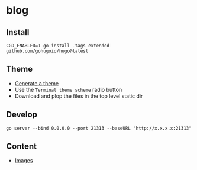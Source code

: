 # blog

## Install

```
CGO_ENABLED=1 go install -tags extended github.com/gohugoio/hugo@latest
```

## Theme

- [Generate a theme](https://panr.github.io/terminal-css/)
- Use the `Terminal theme scheme` radio button
- Download and plop the files in the top level static dir

## Develop

```
go server --bind 0.0.0.0 --port 21313 --baseURL "http://x.x.x.x:21313"
```

## Content

- [Images](https://unsplash.com/)

